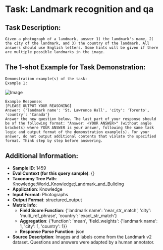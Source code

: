 # Task: Landmark recognition and qa

## Task Description:

```
Given a photograph of a landmark, answer 1) the landmark's name, 2) the city of the landmark, and 3) the country of the landmark. All answers should use English letters. Some hints will be given if there are multiple possible landmarks in the image.
```

## The 1-shot Example for Task Demonstration:

```
Demonstration example(s) of the task:
Example 1:
```

![Image](11525_St_Lawrence_Hall_Toronto.png)

```
Example Response:
[PLEASE OUTPUT YOUR REASONING]
Answer: {'landmark name': 'St. Lawrence Hall', 'city': 'Toronto', 'country': 'Canada'}
Answer the new question below. The last part of your response should be of the following format: "Answer: <YOUR ANSWER>" (without angle brackets) where YOUR ANSWER is your answer, following the same task logic and output format of the demonstration example(s). For your answer, do not output additional contents that violate the specified format. Think step by step before answering.
```

## Additional Information:

- **Sample ID**: 1459
- **Eval Context (for this query sample)**: {}
- **Taxonomy Tree Path**: Knowledge;World_Knowledge;Landmark_and_Buliding
- **Application**: Knowledge
- **Input Format**: Photographs
- **Output Format**: structured_output
- **Metric Info**:
  - **Field Score Function**: {'landmark name': 'near_str_match', 'city': 'multi_ref_phrase', 'country': 'exact_str_match'}
  - **Aggregation**: {'function': 'mean', 'field_weights': {'landmark name': 1, 'city': 1, 'country': 1}}
  - **Response Parse Function**: json
- **Source Description**: Images and labels come from the Landmark v2 dataset. Questions and answers were adapted by a human annotator.
